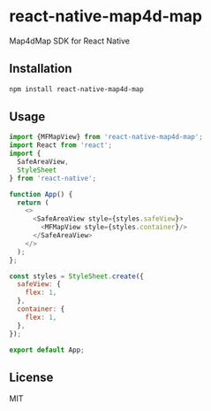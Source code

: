 # react-native-map4d-map

Map4dMap SDK for React Native

## Installation

```sh
npm install react-native-map4d-map
```

## Usage

```javascript
import {MFMapView} from 'react-native-map4d-map';
import React from 'react';
import {
  SafeAreaView,
  StyleSheet
} from 'react-native';

function App() {
  return (
    <>
      <SafeAreaView style={styles.safeView}>
        <MFMapView style={styles.container}/>
      </SafeAreaView>
    </>
  );
};

const styles = StyleSheet.create({
  safeView: {
    flex: 1,
  },
  container: {
    flex: 1,
  },
});

export default App;
```

## License

MIT
